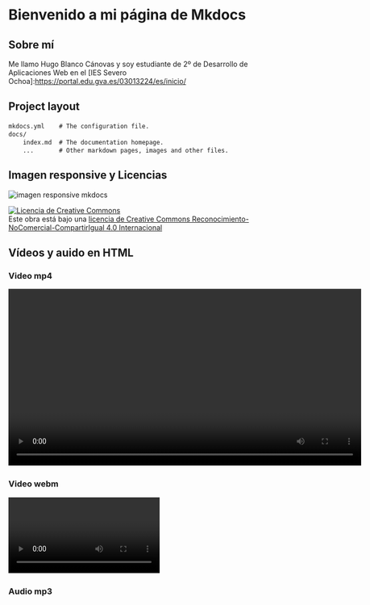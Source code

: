 # Bienvenido a mi página de Mkdocs

## Sobre mí

Me llamo Hugo Blanco Cánovas y soy estudiante de 2º de Desarrollo de Aplicaciones Web en el [IES Severo Ochoa]:https://portal.edu.gva.es/03013224/es/inicio/

## Project layout

    mkdocs.yml    # The configuration file.
    docs/
        index.md  # The documentation homepage.
        ...       # Other markdown pages, images and other files.

## Imagen responsive y Licencias

<img srcset="imagen_mkdocs.jpg 1600w, imagen_mkdocs.jpg 1000w, imagen_mkdocs.jpg 800w, imagen_mkdocs.jpg 500w" src="imagen_mkdocs.jpg" alt="imagen responsive mkdocs">

<a rel="license" href="http://creativecommons.org/licenses/by-nc-sa/4.0/"><img alt="Licencia de Creative Commons" style="border-width:0" src="https://i.creativecommons.org/l/by-nc-sa/4.0/88x31.png" /></a><br />Este obra está bajo una <a rel="license" href="http://creativecommons.org/licenses/by-nc-sa/4.0/">licencia de Creative Commons Reconocimiento-NoComercial-CompartirIgual 4.0 Internacional</a>

## Vídeos y auido en HTML

### Video mp4

<video id="video_yt" width="700" height="350" controls>
    <source src="videoMkdocsMp4.mp4">
    Tu navegador no soporta videos
</video>

### Video webm

<video>
    <source src="videoMkdocsWebm.webm" type="video/webm">
    Tu navegador no soporta videos
</video>

### Audio mp3
<audio>
    <source src="audioMkdocs.mp3" type="audio/mpeg; codecs='mp3'">
</audio>